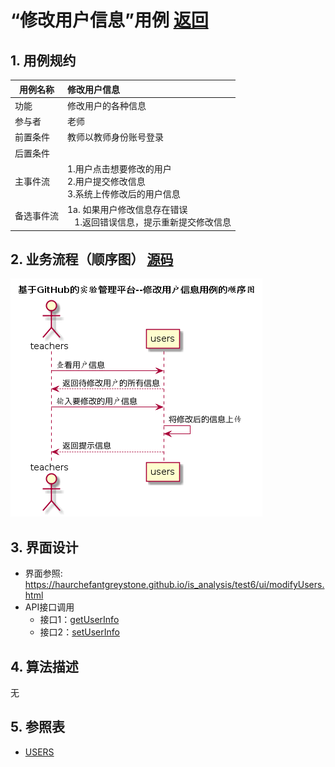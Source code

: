 ﻿<!-- markdownlint-disable MD033-->
<!-- 禁止MD033类型的警告 https://www.npmjs.com/package/markdownlint -->

# “修改用户信息”用例 [返回](../README.md)
## 1. 用例规约

|用例名称|修改用户信息|
|-------|:-------------|
|功能|修改用户的各种信息|
|参与者|老师|
|前置条件|教师以教师身份账号登录|
|后置条件| |
|主事件流| 1.用户点击想要修改的用户 <br/> 2.用户提交修改信息 <br/>3.系统上传修改后的用户信息|
|备选事件流|1a. 如果用户修改信息存在错误 <br/>&nbsp;&nbsp; 1.返回错误信息，提示重新提交修改信息|

## 2. 业务流程（顺序图） [源码](../src/sequence修改用户信息.puml)
![sequence1](../sequence修改用户信息.png) 

## 3. 界面设计
- 界面参照: https://haurchefantgreystone.github.io/is_analysis/test6/ui/modifyUsers.html
- API接口调用
    - 接口1：[getUserInfo](../接口/getUserInfo.md)
    - 接口2：[setUserInfo](../接口/setUserInfo.md)
    
## 4. 算法描述
无
    
## 5. 参照表
- [USERS](../数据库设计.md/#USERS)
